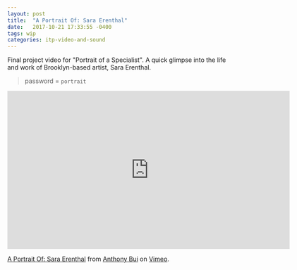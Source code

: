 ```yaml
---
layout: post
title:  "A Portrait Of: Sara Erenthal"
date:   2017-10-21 17:33:55 -0400
tags: wip
categories: itp-video-and-sound
---
```


Final project video for "Portrait of a Specialist". A quick glimpse into the life and work of Brooklyn-based artist, Sara Erenthal.

> password = `portrait`

<div class="text-center">
  <iframe src="https://player.vimeo.com/video/240084304" width="640" height="360" frameborder="0" webkitallowfullscreen mozallowfullscreen allowfullscreen></iframe>
  <p>
    <a href="https://vimeo.com/240084304">A Portrait Of: Sara Erenthal</a>
    from
    <a href="https://vimeo.com/buoydontfloat">Anthony Bui</a>
    on
    <a href="https://vimeo.com">Vimeo</a>.
  </p>
</div>
